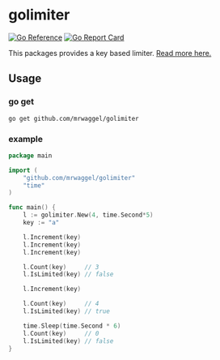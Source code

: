 # golimiter
[![Go Reference](https://pkg.go.dev/static/frontend/badge/badge.svg)](https://pkg.go.dev/github.com/mrwaggel/golimiter)
[![Go Report Card](https://goreportcard.com/badge/github.com/mrwaggel/golimiter)](https://goreportcard.com/report/github.com/mrwaggel/golimiter)

This packages provides a key based limiter. [Read more here.](https://mrwaggel.be/page/golimiter)

## Usage
### go get
```
go get github.com/mrwaggel/golimiter
```

### example
```go
package main

import (
	"github.com/mrwaggel/golimiter"
	"time"
)

func main() {
	l := golimiter.New(4, time.Second*5)
	key := "a"

	l.Increment(key)
	l.Increment(key)
	l.Increment(key)

	l.Count(key)     // 3
	l.IsLimited(key) // false

	l.Increment(key)

	l.Count(key)     // 4
	l.IsLimited(key) // true

	time.Sleep(time.Second * 6)
	l.Count(key)     // 0
	l.IsLimited(key) // false
}
```